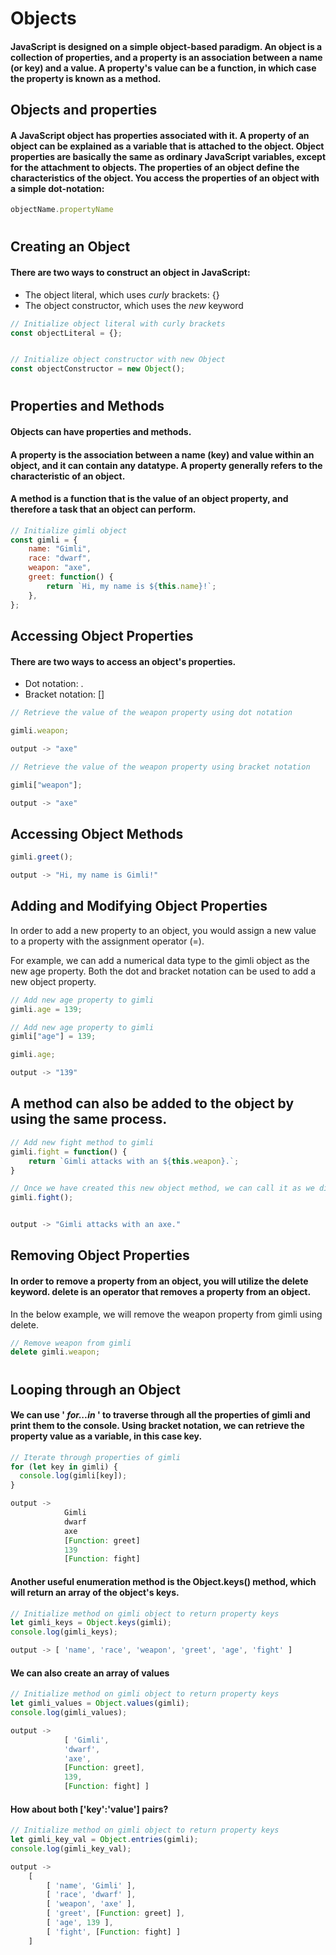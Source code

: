 # Objects

#### JavaScript is designed on a simple object-based paradigm. An object is a collection of properties, and a property is an association between a name (or key) and a value. A property's value can be a function, in which case the property is known as a method.

## Objects and properties

#### A JavaScript object has properties associated with it. A property of an object can be explained as a variable that is attached to the object. Object properties are basically the same as ordinary JavaScript variables, except for the attachment to objects. The properties of an object define the characteristics of the object. You access the properties of an object with a simple dot-notation:

```javascript
objectName.propertyName
```

#

## Creating an Object


#### There are two ways to construct an object in JavaScript:

 - The object literal, which uses *curly* brackets: {}
 - The object constructor, which uses the *new* keyword


```javascript
// Initialize object literal with curly brackets
const objectLiteral = {};


// Initialize object constructor with new Object
const objectConstructor = new Object();

```
#

## Properties and Methods

#### Objects can have properties and methods.

#### A property is the association between a name (key) and value within an object, and it can contain any datatype. A property generally refers to the characteristic of an object.

#### A method is a function that is the value of an object property, and therefore a task that an object can perform.

```javascript
// Initialize gimli object
const gimli = {
    name: "Gimli",
    race: "dwarf",
    weapon: "axe",
    greet: function() {
        return `Hi, my name is ${this.name}!`;
    },
};

```

## Accessing Object Properties

#### There are two ways to access an object's properties.

 - Dot notation: .
 - Bracket notation: []

```javascript
// Retrieve the value of the weapon property using dot notation

gimli.weapon;

output -> "axe"
```

```javascript
// Retrieve the value of the weapon property using bracket notation

gimli["weapon"];

output -> "axe"
```

## Accessing Object Methods
```javascript
gimli.greet();

output -> "Hi, my name is Gimli!"
```

## Adding and Modifying Object Properties
In order to add a new property to an object, you would assign a new value to a property with the assignment operator (=).

For example, we can add a numerical data type to the gimli object as the new age property. Both the dot and bracket notation can be used to add a new object property.

```javascript
// Add new age property to gimli
gimli.age = 139;

// Add new age property to gimli
gimli["age"] = 139;

gimli.age;

output -> "139"
```

## A method can also be added to the object by using the same process.
```javascript
// Add new fight method to gimli
gimli.fight = function() {
    return `Gimli attacks with an ${this.weapon}.`;
}

// Once we have created this new object method, we can call it as we did above.
gimli.fight();


output -> "Gimli attacks with an axe."
```

## Removing Object Properties

#### In order to remove a property from an object, you will utilize the delete keyword. delete is an operator that removes a property from an object.

In the below example, we will remove the weapon property from gimli using delete.

```javascript
// Remove weapon from gimli
delete gimli.weapon;
```
#

## Looping through an Object

#### We can use ' *for...in* ' to traverse through all the properties of gimli and print them to the console. Using bracket notation, we can retrieve the property value as a variable, in this case key.

```javascript
// Iterate through properties of gimli
for (let key in gimli) {
  console.log(gimli[key]);
}

output -> 
            Gimli
            dwarf
            axe
            [Function: greet]
            139
            [Function: fight]
```

#### Another useful enumeration method is the Object.keys() method, which will return an array of the object's keys.

```javascript
// Initialize method on gimli object to return property keys
let gimli_keys = Object.keys(gimli);
console.log(gimli_keys);

output -> [ 'name', 'race', 'weapon', 'greet', 'age', 'fight' ]
```

#### We can also create an array of values
```javascript
// Initialize method on gimli object to return property keys
let gimli_values = Object.values(gimli);
console.log(gimli_values);

output -> 
            [ 'Gimli',
            'dwarf',
            'axe',
            [Function: greet],
            139,
            [Function: fight] ]
```

#### How about both ['key':'value'] pairs?
```javascript
// Initialize method on gimli object to return property keys
let gimli_key_val = Object.entries(gimli);
console.log(gimli_key_val);

output -> 
    [
        [ 'name', 'Gimli' ],
        [ 'race', 'dwarf' ],
        [ 'weapon', 'axe' ],
        [ 'greet', [Function: greet] ],
        [ 'age', 139 ],
        [ 'fight', [Function: fight] ]
    ]
```
